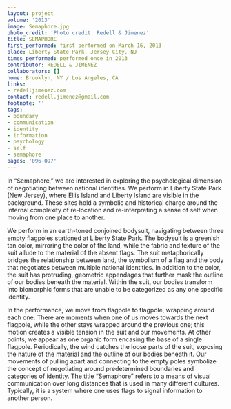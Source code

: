 ```yaml
---
layout: project
volume: '2013'
image: Semaphore.jpg
photo_credit: 'Photo credit: Redell & Jimenez'
title: SEMAPHORE
first_performed: first performed on March 16, 2013
place: Liberty State Park, Jersey City, NJ
times_performed: performed once in 2013
contributor: REDELL & JIMENEZ
collaborators: []
home: Brooklyn, NY / Los Angeles, CA
links:
- redelljimenez.com
contact: redell.jimenez@gmail.com
footnote: ''
tags:
- boundary
- communication
- identity
- information
- psychology
- self
- semaphore
pages: '096-097'
---
```


In “Semaphore,” we are interested in exploring the psychological dimension of negotiating between national identities. We perform in Liberty State Park (New Jersey), where Ellis Island and Liberty Island are visible in the background. These sites hold a symbolic and historical charge around the internal complexity of re-location and re-interpreting a sense of self when moving from one place to another.

We perform in an earth-toned conjoined bodysuit, navigating between three empty flagpoles stationed at Liberty State Park. The bodysuit is a greenish tan color, mirroring the color of the land, while the fabric and texture of the suit allude to the material of the absent flags. The suit metaphorically bridges the relationship between land, the symbolism of a flag and the body that negotiates between multiple national identities. In addition to the color, the suit has protruding, geometric appendages that further mask the outline of our bodies beneath the material. Within the suit, our bodies transform into biomorphic forms that are unable to be categorized as any one specific identity.

In the performance, we move from flagpole to flagpole, wrapping around each one. There are moments when one of us moves towards the next flagpole, while the other stays wrapped around the previous one; this motion creates a visible tension in the suit and our movements. At other points, we appear as one organic form encasing the base of a single flagpole. Periodically, the wind catches the loose parts of the suit, exposing the nature of the material and the outline of our bodies beneath it. Our movements of pulling apart and connecting to the empty poles symbolize the concept of negotiating around predetermined boundaries and categories of identity. The title “Semaphore” refers to a means of visual communication over long distances that is used in many different cultures. Typically, it is a system where one uses flags to signal information to another person.
